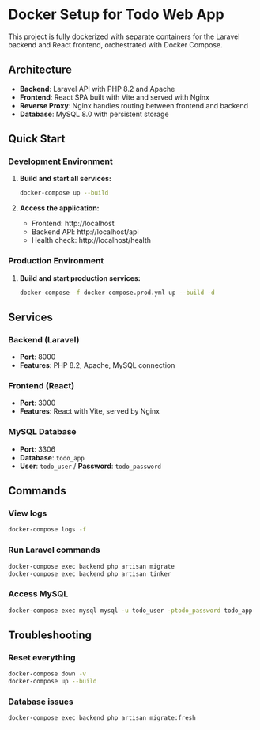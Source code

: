 # Docker Setup for Todo Web App

This project is fully dockerized with separate containers for the Laravel backend and React frontend, orchestrated with Docker Compose.

## Architecture

- **Backend**: Laravel API with PHP 8.2 and Apache
- **Frontend**: React SPA built with Vite and served with Nginx
- **Reverse Proxy**: Nginx handles routing between frontend and backend
- **Database**: MySQL 8.0 with persistent storage

## Quick Start

### Development Environment

1. **Build and start all services:**
   ```bash
   docker-compose up --build
   ```

2. **Access the application:**
   - Frontend: http://localhost
   - Backend API: http://localhost/api
   - Health check: http://localhost/health

### Production Environment

1. **Build and start production services:**
   ```bash
   docker-compose -f docker-compose.prod.yml up --build -d
   ```

## Services

### Backend (Laravel)
- **Port**: 8000
- **Features**: PHP 8.2, Apache, MySQL connection

### Frontend (React)  
- **Port**: 3000
- **Features**: React with Vite, served by Nginx

### MySQL Database
- **Port**: 3306
- **Database**: `todo_app`
- **User**: `todo_user` / **Password**: `todo_password`

## Commands

### View logs
```bash
docker-compose logs -f
```

### Run Laravel commands
```bash
docker-compose exec backend php artisan migrate
docker-compose exec backend php artisan tinker
```

### Access MySQL
```bash
docker-compose exec mysql mysql -u todo_user -ptodo_password todo_app
```

## Troubleshooting

### Reset everything
```bash
docker-compose down -v
docker-compose up --build
```

### Database issues
```bash
docker-compose exec backend php artisan migrate:fresh
```

